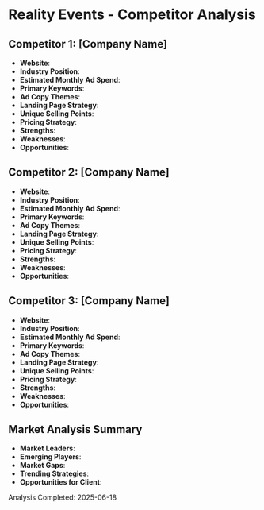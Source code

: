 # Reality Events - Competitor Analysis

## Competitor 1: [Company Name]
- **Website**: 
- **Industry Position**: 
- **Estimated Monthly Ad Spend**: 
- **Primary Keywords**: 
- **Ad Copy Themes**: 
- **Landing Page Strategy**: 
- **Unique Selling Points**: 
- **Pricing Strategy**: 
- **Strengths**: 
- **Weaknesses**: 
- **Opportunities**: 

## Competitor 2: [Company Name]
- **Website**: 
- **Industry Position**: 
- **Estimated Monthly Ad Spend**: 
- **Primary Keywords**: 
- **Ad Copy Themes**: 
- **Landing Page Strategy**: 
- **Unique Selling Points**: 
- **Pricing Strategy**: 
- **Strengths**: 
- **Weaknesses**: 
- **Opportunities**: 

## Competitor 3: [Company Name]
- **Website**: 
- **Industry Position**: 
- **Estimated Monthly Ad Spend**: 
- **Primary Keywords**: 
- **Ad Copy Themes**: 
- **Landing Page Strategy**: 
- **Unique Selling Points**: 
- **Pricing Strategy**: 
- **Strengths**: 
- **Weaknesses**: 
- **Opportunities**: 

## Market Analysis Summary
- **Market Leaders**: 
- **Emerging Players**: 
- **Market Gaps**: 
- **Trending Strategies**: 
- **Opportunities for Client**: 

Analysis Completed: 2025-06-18
